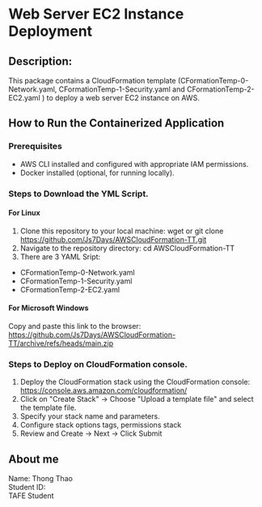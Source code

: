 # Web Server EC2 Instance Deployment
## Description: 
This package contains a CloudFormation template (CFormationTemp-0-Network.yaml, CFormationTemp-1-Security.yaml and CFormationTemp-2-EC2.yaml ) to deploy a web server EC2 instance on AWS.

## How to Run the Containerized Application
### Prerequisites
* AWS CLI installed and configured with appropriate IAM permissions.
* Docker installed (optional, for running locally).

### Steps to Download the YML Script.
#### For Linux 
1. Clone this repository to your local machine:
wget or git clone https://github.com/Js7Days/AWSCloudFormation-TT.git
2. Navigate to the repository directory:
cd AWSCloudFormation-TT
3. There are 3 YAML Sript:
  * CFormationTemp-0-Network.yaml
  * CFormationTemp-1-Security.yaml 
  * CFormationTemp-2-EC2.yaml
  #### For Microsoft Windows
Copy and paste this link to the browser:  https://github.com/Js7Days/AWSCloudFormation-TT/archive/refs/heads/main.zip
### Steps to Deploy on CloudFormation console.
1. Deploy the CloudFormation stack using the CloudFormation console:
   https://console.aws.amazon.com/cloudformation/ 
2. Click on "Create Stack" -> Choose "Upload a template file" and select the template file.
3. Specify your stack name and parameters.
4. Configure stack options tags, permissions stack 
5. Review and Create -> Next -> Click Submit

## About me
Name: Thong Thao <br>
Student ID:  <br>
TAFE Student
